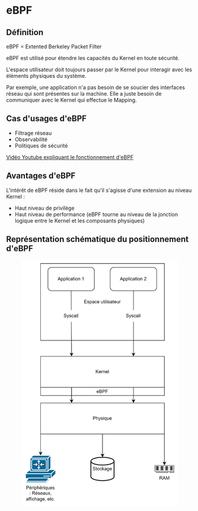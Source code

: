 # eBPF

## Définition

eBPF = Extented Berkeley Packet Filter

eBPF est utilisé pour étendre les capacités du Kernel en toute sécurité.

L'espace utilisateur doit toujours passer par le Kernel pour interagir avec les éléments physiques du système.

Par exemple, une application n'a pas besoin de se soucier des interfaces réseau qui sont présentes sur la machine. Elle a juste besoin de communiquer avec le Kernel qui effectue le Mapping.

## Cas d'usages d'eBPF

* Filtrage réseau
* Observabilité
* Politiques de sécurité

[Vidéo Youtube expliquant le fonctionnement d'eBPF](https://www.youtube.com/watch?v=eVsMkXDE\_5I)

## Avantages d'eBPF

L'intérêt de eBPF réside dans le fait qu'il s'agisse d'une extension au niveau Kernel :

* Haut niveau de privilège
* Haut niveau de performance (eBPF tourne au niveau de la jonction logique entre le Kernel et les composants physiques)

## Représentation schématique du positionnement d'eBPF

<figure><img src=".gitbook/assets/image (7).png" alt=""><figcaption></figcaption></figure>

